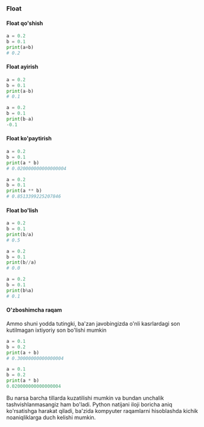 ### Float

#### Float qo'shish
```python
a = 0.2
b = 0.1 
print(a+b) 
# 0.2
```
#### Float ayirish
```python
a = 0.2
b = 0.1 
print(a-b) 
# 0.1
```

```python
a = 0.2
b = 0.1 
print(b-a) 
-0.1
```
#### Float ko'paytirish
```python
a = 0.2
b = 0.1 
print(a * b) 
# 0.020000000000000004
```

```python
a = 0.2
b = 0.1 
print(a ** b) 
# 0.8513399225207846
```


#### Float bo'lish

```python
a = 0.2
b = 0.1 
print(b/a) 
# 0.5
```

```python
a = 0.2
b = 0.1 
print(b//a) 
# 0.0
```

```python
a = 0.2
b = 0.1 
print(b%a) 
# 0.1
```

#### O'zboshimcha raqam
Ammo shuni yodda tutingki, ba'zan javobingizda o'nli kasrlardagi son kutilmagan ixtiyoriy son bo'lishi mumkin

```python
a = 0.1
b = 0.2
print(a + b)
# 0.30000000000000004
```

```python
a = 0.1
b = 0.2
print(a * b)
0.020000000000000004
```

Bu narsa barcha tillarda kuzatilishi mumkin va bundan unchalik tashvishlanmasangiz ham bo'ladi. Python natijani iloji boricha aniq ko'rsatishga harakat qiladi, ba'zida kompyuter raqamlarni hisoblashda kichik noaniqliklarga duch kelishi mumkin.